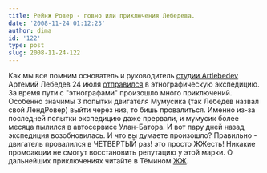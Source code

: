 ```yaml
---
title: Рейнж Ровер - говно или приключения Лебедева.
date: '2008-11-24 01:12:23'
author: dima
id: '122'
type: post
slug: 2008-11-24-122
---
```


Как мы все помним основатель и руководитель [студии Artlebedev](http://www.artlebedev.ru) Артемий Лебедев 24 июля [отправился](/blog/2008-07-24-66) в этнографическую экспедицию. За время пути с "этнографами" произошло много приключений. Особенно значимы 3 попытки двигателя Мумусика (так Лебедев назвал свой ЛендРовер) выйти через низ, то бишь провалиться. Именно из-за последней попытки экспедицию даже прервали, и мумусик более месяца пылился в автосервисе Улан-Батора. И вот пару дней назад экспедиция возобновилась. И что вы думаете произошло? Правильно - двигатель провалился в ЧЕТВЕРТЫЙ раз! это просто ЖЖесть! Никакие промоакции не смогут восстановить репутацию у этой марки. О дальнейших приключениях читайте в Тёмином [ЖЖ](http://tema.livejournal.com/).